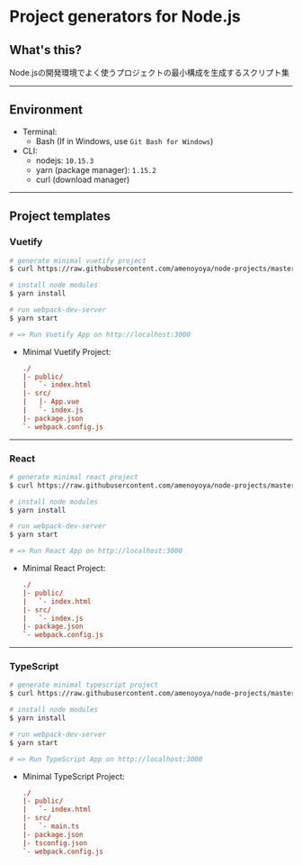 # Project generators for Node.js

## What's this?

Node.jsの開発環境でよく使うプロジェクトの最小構成を生成するスクリプト集

***

## Environment

- Terminal:
    - Bash (If in Windows, use `Git Bash for Windows`)
- CLI:
    - nodejs: `10.15.3`
    - yarn (package manager): `1.15.2`
    - curl (download manager)

***

## Project templates

### Vuetify
```bash
# generate minimal vuetify project
$ curl https://raw.githubusercontent.com/amenoyoya/node-projects/master/vuetify.js | node -

# install node modules
$ yarn install

# run webpack-dev-server
$ yarn start

# => Run Vuetify App on http://localhost:3000 
```

- Minimal Vuetify Project:
    ```conf
    ./
    |- public/
    |   `- index.html
    |- src/
    |   |- App.vue
    |   `- index.js
    |- package.json
    `- webpack.config.js
    ```

---

### React
```bash
# generate minimal react project
$ curl https://raw.githubusercontent.com/amenoyoya/node-projects/master/react.js | node -

# install node modules
$ yarn install

# run webpack-dev-server
$ yarn start

# => Run React App on http://localhost:3000 
```

- Minimal React Project:
    ```conf
    ./
    |- public/
    |   `- index.html
    |- src/
    |   `- index.js
    |- package.json
    `- webpack.config.js
    ```

---

### TypeScript
```bash
# generate minimal typescript project
$ curl https://raw.githubusercontent.com/amenoyoya/node-projects/master/typescript.js | node -

# install node modules
$ yarn install

# run webpack-dev-server
$ yarn start

# => Run TypeScript App on http://localhost:3000 
```

- Minimal TypeScript Project:
    ```conf
    ./
    |- public/
    |   `- index.html
    |- src/
    |   `- main.ts
    |- package.json
    |- tsconfig.json
    `- webpack.config.js
    ```
